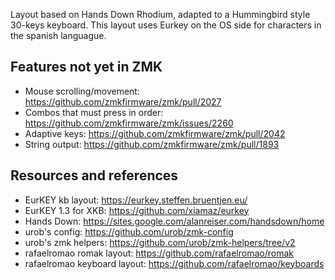 Layout based on Hands Down Rhodium, adapted to a Hummingbird style 30-keys keyboard.
This layout uses Eurkey on the OS side for characters in the spanish languague.

## Features not yet in ZMK
- Mouse scrolling/movement: https://github.com/zmkfirmware/zmk/pull/2027
- Combos that must press in order: https://github.com/zmkfirmware/zmk/issues/2260
- Adaptive keys: https://github.com/zmkfirmware/zmk/pull/2042
- String output: https://github.com/zmkfirmware/zmk/pull/1893

## Resources and references
- EurKEY kb layout: https://eurkey.steffen.bruentjen.eu/
- EurKEY 1.3 for XKB: https://github.com/xiamaz/eurkey
- Hands Down: https://sites.google.com/alanreiser.com/handsdown/home
- urob's config: https://github.com/urob/zmk-config
- urob's zmk helpers: https://github.com/urob/zmk-helpers/tree/v2
- rafaelromao romak layout: https://github.com/rafaelromao/romak
- rafaelromao keyboard layout: https://github.com/rafaelromao/keyboards
